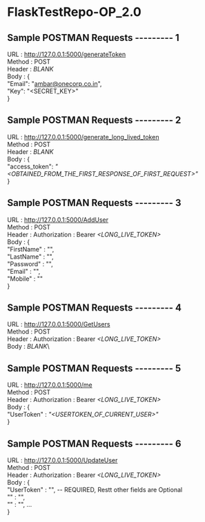 # FlaskTestRepo-OP_2.0

## Sample POSTMAN Requests --------- 1
URL : http://127.0.0.1:5000/generateToken \
Method : POST\
Header : *BLANK*\
Body :  {\
    "Email": "ambar@onecorp.co.in",\
    "Key": "<SECRET_KEY>"\
}

## Sample POSTMAN Requests --------- 2
URL : http://127.0.0.1:5000/generate_long_lived_token \
Method : POST\
Header : *BLANK*\
Body :  {\
    "access_token": *"<OBTAINED_FROM_THE_FIRST_RESPONSE_OF_FIRST_REQUEST>"*\
}

## Sample POSTMAN Requests --------- 3
URL : http://127.0.0.1:5000/AddUser \
Method : POST\
Header : Authorization : Bearer *<LONG_LIVE_TOKEN>*\
Body :  {\
    "FirstName" : "",\
    "LastName" : "",\
    "Password" : "",\
    "Email" : "",\
    "Mobile" : ""\
}

## Sample POSTMAN Requests --------- 4
URL : http://127.0.0.1:5000/GetUsers \
Method : POST\
Header : Authorization : Bearer *<LONG_LIVE_TOKEN>*\
Body :  *BLANK*\

## Sample POSTMAN Requests --------- 5
URL : http://127.0.0.1:5000/me \
Method : POST\
Header : Authorization : Bearer *<LONG_LIVE_TOKEN>*\
Body :  {\
    "UserToken" : *"<USERTOKEN_OF_CURRENT_USER>"*\
}

## Sample POSTMAN Requests --------- 6
URL : http://127.0.0.1:5000/UpdateUser \
Method : POST\
Header : Authorization : Bearer *<LONG_LIVE_TOKEN>*\
Body :  {\
    "UserToken" : "",     -- REQUIRED, Restt other fields are Optional\
    "" : "",\
    "" : "", ...\
}


